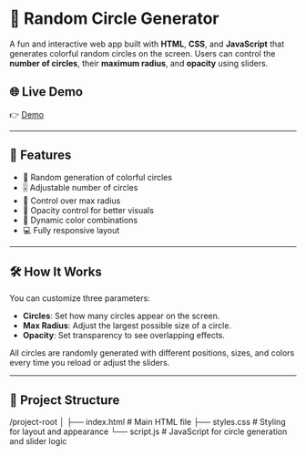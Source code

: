 # 🎨 Random Circle Generator

A fun and interactive web app built with **HTML**, **CSS**, and **JavaScript** that generates colorful random circles on the screen. Users can control the **number of circles**, their **maximum radius**, and **opacity** using sliders.

## 🌐 Live Demo

👉 [Demo](https://random-circle-generator.netlify.app/)  

---

## 🚀 Features

- 🔄 Random generation of colorful circles
- 🎚 Adjustable number of circles
- 📏 Control over max radius
- 🧊 Opacity control for better visuals
- 🌈 Dynamic color combinations
- 💻 Fully responsive layout

---

## 🛠 How It Works

You can customize three parameters:

- **Circles**: Set how many circles appear on the screen.
- **Max Radius**: Adjust the largest possible size of a circle.
- **Opacity**: Set transparency to see overlapping effects.

All circles are randomly generated with different positions, sizes, and colors every time you reload or adjust the sliders.

---

## 📁 Project Structure
/project-root
│
├── index.html # Main HTML file
├── styles.css # Styling for layout and appearance
└── script.js # JavaScript for circle generation and slider logic

